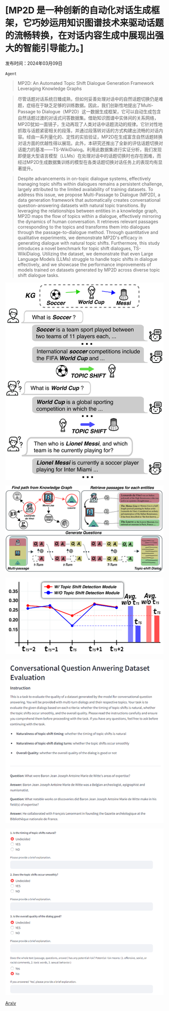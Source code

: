 # [MP2D 是一种创新的自动化对话生成框架，它巧妙运用知识图谱技术来驱动话题的流畅转换，在对话内容生成中展现出强大的智能引导能力。]

发布时间：2024年03月09日

`Agent`

> MP2D: An Automated Topic Shift Dialogue Generation Framework Leveraging Knowledge Graphs

> 尽管话题对话系统日臻成熟，但如何妥善处理对话中的自然话题切换仍是难题，症结在于缺乏足够的训练数据。因此，我们创新性地提出了Multi-Passage to Dialogue（MP2D）这一数据生成框架，它可以自动生成包含自然话题过渡的对话式问答数据集。借助知识图谱中实体间的关系网络，MP2D犹如一面镜子，生动再现了人类对话中话题流动的规律。它针对性地抓取与话题紧密相关的段落，并通过段落转对话的方式构建出流畅的对话内容。经由一系列量化的、定性的实验验证，MP2D在生成富含自然话题转换对话方面的优越性得以展现。此外，本研究还推出了全新的评估话题切换对话能力的基准——TS-WikiDialog。利用此数据集进行实证分析，我们发现即便是大型语言模型（LLMs）在处理对话中的话题切换时也存在困难，而经过MP2D生成数据集训练的模型在各类话题切换对话任务上的表现均有显著提升。

> Despite advancements in on-topic dialogue systems, effectively managing topic shifts within dialogues remains a persistent challenge, largely attributed to the limited availability of training datasets. To address this issue, we propose Multi-Passage to Dialogue (MP2D), a data generation framework that automatically creates conversational question-answering datasets with natural topic transitions. By leveraging the relationships between entities in a knowledge graph, MP2D maps the flow of topics within a dialogue, effectively mirroring the dynamics of human conversation. It retrieves relevant passages corresponding to the topics and transforms them into dialogues through the passage-to-dialogue method. Through quantitative and qualitative experiments, we demonstrate MP2D's efficacy in generating dialogue with natural topic shifts. Furthermore, this study introduces a novel benchmark for topic shift dialogues, TS-WikiDialog. Utilizing the dataset, we demonstrate that even Large Language Models (LLMs) struggle to handle topic shifts in dialogue effectively, and we showcase the performance improvements of models trained on datasets generated by MP2D across diverse topic shift dialogue tasks.

![MP2D 是一种创新的自动化对话生成框架，它巧妙运用知识图谱技术来驱动话题的流畅转换，在对话内容生成中展现出强大的智能引导能力。](../../../paper_images/2403.05814/x1.png)

![MP2D 是一种创新的自动化对话生成框架，它巧妙运用知识图谱技术来驱动话题的流畅转换，在对话内容生成中展现出强大的智能引导能力。](../../../paper_images/2403.05814/x2.png)

![MP2D 是一种创新的自动化对话生成框架，它巧妙运用知识图谱技术来驱动话题的流畅转换，在对话内容生成中展现出强大的智能引导能力。](../../../paper_images/2403.05814/x3.png)

![MP2D 是一种创新的自动化对话生成框架，它巧妙运用知识图谱技术来驱动话题的流畅转换，在对话内容生成中展现出强大的智能引导能力。](../../../paper_images/2403.05814/x4.png)

![MP2D 是一种创新的自动化对话生成框架，它巧妙运用知识图谱技术来驱动话题的流畅转换，在对话内容生成中展现出强大的智能引导能力。](../../../paper_images/2403.05814/x5.png)

[Arxiv](https://arxiv.org/abs/2403.05814)